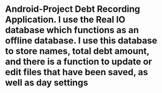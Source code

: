 # Android-Project Debt Recording Application. I use the Real IO database which functions as an offline database. I use this database to store names, total debt amount, and there is a function to update or edit files that have been saved, as well as day settings
